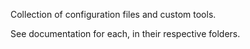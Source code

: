 Collection of configuration files and custom tools.

See documentation for each, in their respective folders.